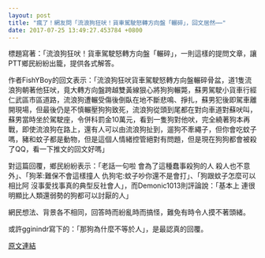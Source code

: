 ```yaml
---
layout: post
title: "瘋了！網友問「流浪狗狂吠！貨車駕駛怒轉方向盤「輾碎」，回文居然⋯⋯"
date: 2017-07-25 13:49:27.453784 +0800
---
```


標題寫著：「流浪狗狂吠！貨車駕駛怒轉方向盤「輾碎」，一則這樣的提問文章，讓PTT鄉民紛紛出籠，提供各式解答。

作者FishYBoy的回文表示：「流浪狗狂吠貨車駕駛怒轉方向盤輾碎骨盆，道1隻流浪狗朝著他狂吠，竟大轉方向盤跨越雙黃線狠心將狗狗輾斃，蘇男駕駛小貨車行經仁武區市區道路，流浪狗遭輾受傷後倒臥在地不斷悲鳴、掙扎，蘇男犯後即駕車離開現場，但最後仍是不慎輾壓狗狗致死，流浪狗從頭到尾都在對向車道對蘇吠叫，蘇男當時坐於駕駛座，令併科罰金10萬元，看到一隻狗對他吠，完全繞著狗本再戰，即使流浪狗在路上，還有人可以由流浪狗扯到，遛狗不牽繩子，但你會吃蚊子嗎，豬和蚊子都是動物，但是這個人情緒控管絕對有問題，但是現在狗狗都會被殺了QQ，看一下推文的回文好嗎」

對這篇回覆，鄉民紛紛表示：「老話一句啦 會為了這種蠢事殺狗的人 殺人也不意外」、「狗苯:難保不會這樣撞人  仇狗宅:蚊子吵你還不是會打」、「狗跟蚊子怎麼可以相比阿 沒事愛找事真的典型反社會人」，而Demonic1013則評論說：「基本上 連很明顯比人類還弱勢的狗都可以討厭的人」

網民想法、背景各不相同，回答時而紛亂時而搞怪，難免有時令人摸不著頭緒。

或許gginindr寫下的：「那狗為什麼不等於人」，是最認真的回覆。

<a href = "https://www.ptt.cc/bbs/Gossiping/M.1500926057.A.BF4.html">原文連結</a>


